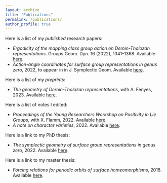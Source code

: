 ```yaml
---
layout: archive
title: "Publications"
permalink: /publications/
author_profile: true
---
```


Here is a list of my *published* research papers:

- *Ergodicity of the mapping class group action on Deroin-Tholozan representations*. Groups Geom. Dyn. 16 (2022), 1341–1368. Available [here](https://arxiv.org/pdf/2012.05775.pdf).
- *Action-angle coordinates for surface group representations in genus zero*, 2022, to appear in in J. Symplectic Geom. Available [here](https://arxiv.org/pdf/2110.13896.pdf).

Here is a list of my *preprints*:

- *The geometry of Deroin-Tholozan representations*, with A. Fenyes, 2023. Available [here](https://arxiv.org/abs/2312.09199).

Here is a list of notes I edited:

- *Proceedings of the Young Researchers Workshop on Positivity in Lie Groups*, with X. Flamm, 2022. Available [here](http://arnaudmaret.github.io/files/theta_positivity_proceedings.pdf).
- *A note on character varieties*, 2022. Available [here](https://arnaudmaret.com/files/character-varieties.pdf).

Here is a link to my PhD thesis:

- *The symplectic geometry of surface group representations in genus zero*, 2022. Available [here](http://arnaudmaret.github.io/files/thesis-arnaud-maret.pdf).

Here is a link to my master thesis:
- *Forcing relations for periodic orbits of surface homeomorphisms*, 2018. Available [here](http://arnaudmaret.github.io/files/master_thesis.pdf).

<!--- {% if author.googlescholar %}
  You can also find my articles on <u><a href="{{author.googlescholar}}">my Google Scholar profile</a>.</u>
{% endif %} -->

<!--- # {% include base_path %} -->

<!--- {% for post in site.publications reversed %}
 {% include archive-single.html %}
{% endfor %} -->
